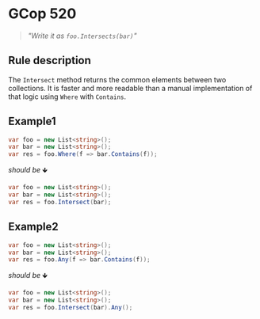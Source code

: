 ﻿# GCop 520

> *"Write it as `foo.Intersects(bar)`"*

## Rule description

The `Intersect` method returns the common elements between two collections. It is faster and more readable than a manual implementation of that logic using `Where` with `Contains`.

## Example1
```csharp
var foo = new List<string>();
var bar = new List<string>();
var res = foo.Where(f => bar.Contains(f));
```

*should be* 🡻

```csharp
var foo = new List<string>();
var bar = new List<string>();
var res = foo.Intersect(bar);
```

## Example2
```csharp
var foo = new List<string>();
var bar = new List<string>();
var res = foo.Any(f => bar.Contains(f));
```

*should be* 🡻

```csharp
var foo = new List<string>();
var bar = new List<string>();
var res = foo.Intersect(bar).Any();
```